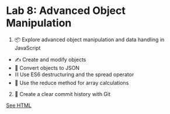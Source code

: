 # Lab 8: Advanced Object Manipulation

1. 📦 Explore advanced object manipulation and data handling in JavaScript
- ✍️ Create and modify objects
- 🤝 Convert objects to JSON
- ⛓️ Use ES6 destructuring and the spread operator
- 🔢 Use the reduce method for array calculations

2. 📅 Create a clear commit history with Git


[See HTML](https://legateg.github.io/113_FSJ_L8/index.html)
